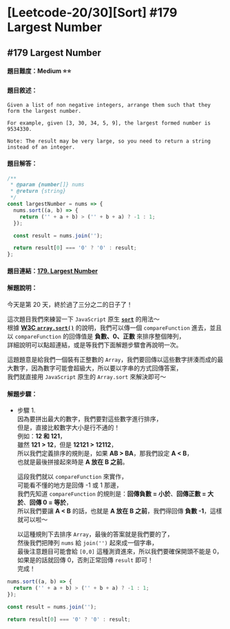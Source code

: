 # [Leetcode-20/30][Sort] #179 Largest Number

## #179 Largest Number

#### 題目難度：Medium :star::star:
#### 題目敘述：
```
Given a list of non negative integers, arrange them such that they form the largest number.

For example, given [3, 30, 34, 5, 9], the largest formed number is 9534330.

Note: The result may be very large, so you need to return a string instead of an integer.
```
#### 題目解答：
```javascript
/**
 * @param {number[]} nums
 * @return {string}
 */
const largestNumber = nums => {
  nums.sort((a, b) => {
    return ('' + a + b) > ('' + b + a) ? -1 : 1;
  });

  const result = nums.join('');

  return result[0] === '0' ? '0' : result;
};
```
#### 題目連結：[179. Largest Number](https://leetcode.com/problems/largest-number/)
#### 解題說明：
今天是第 20 天，終於過了三分之二的日子了！  

這次題目我們來練習一下 `JavaScript` 原生 **[`sort`](http://www.w3schools.com/jsref/jsref_sort.asp)** 的用法～  
根據 **[W3C `array.sort()`](http://www.w3schools.com/jsref/jsref_sort.asp)** 的說明，我們可以傳一個 `compareFunction` 進去，並且以 `compareFunction` 的回傳值是 **負數、0、正數** 來排序整個陣列，  
詳細說明可以點超連結，或是等我們下面解題步驟會再說明一次。  

這題題意是給我們一個裝有正整數的 `Array`，我們要回傳以這些數字拼湊而成的最大數字，因為數字可能會超級大，所以要以字串的方式回傳答案，  
我們就直接用 `JavaScript` 原生的 `Array.sort` 來解決即可～  

#### 解題步驟：
- 步驟 1.  
因為要拼出最大的數字，我們要對這些數字進行排序，  
但是，直接比較數字大小是行不通的！  
例如：**12 和 121**，  
雖然 **121 > 12**，但是 **12121 > 12112**，  
所以我們定義排序的規則是，如果 **AB > BA**，那我們設定 **A < B**，  
也就是最後拼接起來時是 **A 放在 B 之前**。  

  這段我們就以 `compareFunction` 來實作，  
可能看不懂的地方是回傳 -1 或 1 那邊，  
我們先知道 `compareFunction` 的規則是：**回傳負數 = 小於**、**回傳正數 = 大於**、**回傳 0 = 等於**，  
所以我們要讓 **A < B** 的話，也就是 **A 放在 B 之前**，我們得回傳 **負數 -1**，這樣就可以啦～  

  以這種規則下去排序 `Array`，最後的答案就是我們要的了，  
然後我們把陣列 `nums` 給 `join('')` 起來成一個字串，  
最後注意題目可能會給 `[0,0]` 這種測資進來，所以我們要確保開頭不能是 0，如果是的話就回傳 0，否則正常回傳 `result` 即可！  
完成！  

```javascript
nums.sort((a, b) => {
  return ('' + a + b) > ('' + b + a) ? -1 : 1;
});

const result = nums.join('');

return result[0] === '0' ? '0' : result;
```
